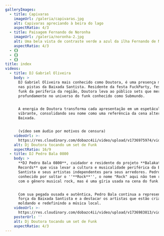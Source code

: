 ```yaml
---
galleryImages:
  - title: Capivaras
    imageUrl: /galeria/capivaras.jpg
    alt: Capivaras apreciando à beira do lago
    aspectRatio: 4/3
  - title: Paisagem Fernando de Noronha
    imageUrl: /galeria/noronha-2.jpg
    alt: Uma bela vista de contraste verde a azul da ilha Fernando de Noronha
    aspectRatio: 4/3
  - {}
  - {}
  - {}
title: index
videos:
  - title: DJ Gabriel Oliveira
    body: >
      DJ Gabriel Oliveira mais conhecido como Doutora, é uma presença marcante
      nas pistas da Baixada Santista. Residente da festa FuckParty, festa de
      funk da periferia da região, Doutora leva ao público sets que mergulham
      profundamente no universo do funk conhecido como Submundo.


      A energia de Doutora transforma cada apresentação em um espetáculo
      vibrante, consolidando seu nome como uma referência da cena alternativa da
      Baixada.


      (vídeo sem áudio por motivos de censura)
    videoUrl: >-
      https://res.cloudinary.com/dobazc4ii/video/upload/v1736975974/videos/xrlysbrgfg9qnsnaagqx.mp4
    alt: Dj Doutora tocando um set de Funk
    aspectRatio: 16/9
  - title: DJ Pedro Bala 0800
    body: >
      **DJ Pedro Bala 0800**, cuidador e residente do projeto **Balakato
      Records** que visa levar a cultura e musicalidade periférica da Baixada
      Santista e seus artistas independentes para seus arredores. Pedro Bala é
      conhecido por soltar o ''**Rock**'', o nome "Rock" aqui não tem relação
      com o gênero musical rock, mas é uma gíria usada na cena do funk.


      Com sua pegada ousada e autêntica, Pedro Bala continua a representar a
      força da Baixada Santista e a destacar os artistas que estão criando,
      moldando e redefinindo a música local.
    videoUrl: >-
      https://res.cloudinary.com/dobazc4ii/video/upload/v1736983813/videos/awu9uddb5lfkybd1g5nh.mp4
    posterUrl: ''
    alt: Dj Doutora tocando um set de Funk
    aspectRatio: 4/3
---
```


